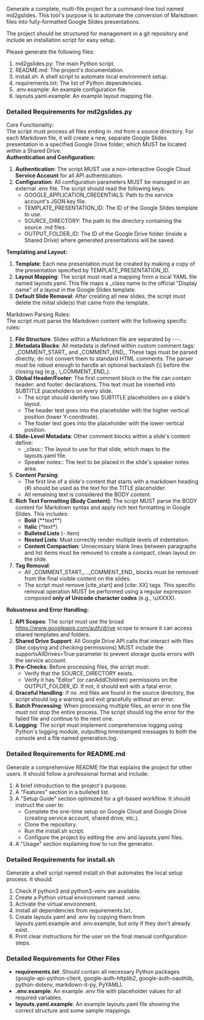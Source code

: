 Generate a complete, multi-file project for a command-line tool named md2gslides. This tool's purpose is to automate the conversion of Markdown files into fully-formatted Google Slides presentations.

The project should be structured for management in a git repository and include an installation script for easy setup.

Please generate the following files:

1. md2gslides.py: The main Python script.
2. README.md: The project's documentation.
3. install.sh: A shell script to automate local environment setup.
4. requirements.txt: The list of Python dependencies.
5. .env.example: An example configuration file.
6. layouts.yaml.example: An example layout mapping file.

### **Detailed Requirements for md2gslides.py**

Core Functionality:  
The script must process all files ending in .md from a source directory. For each Markdown file, it will create a new, separate Google Slides presentation in a specified Google Drive folder, which MUST be located within a Shared Drive.  
**Authentication and Configuration:**

1. **Authentication**: The script MUST use a non-interactive Google Cloud **Service Account** for all API authentication.
2. **Configuration**: All configuration parameters MUST be managed in an external .env file. The script should read the following keys:
   - GOOGLE_APPLICATION_CREDENTIALS: Path to the service account's JSON key file.
   - TEMPLATE_PRESENTATION_ID: The ID of the Google Slides template to use.
   - SOURCE_DIRECTORY: The path to the directory containing the source .md files.
   - OUTPUT_FOLDER_ID: The ID of the Google Drive folder (inside a Shared Drive) where generated presentations will be saved.

**Templating and Layout:**

1. **Template**: Each new presentation must be created by making a copy of the presentation specified by TEMPLATE_PRESENTATION_ID.
2. **Layout Mapping**: The script must read a mapping from a local YAML file named layouts.yaml. This file maps a \_class name to the official "Display name" of a layout in the Google Slides template.
3. **Default Slide Removal**: After creating all new slides, the script must delete the initial slide(s) that came from the template.

Markdown Parsing Rules:  
The script must parse the Markdown content with the following specific rules:

1. **File Structure**: Slides within a Markdown file are separated by \---.
2. **Metadata Blocks**: All metadata is defined within custom comment tags: \_COMMENT_START\_ and \_COMMENT_END\_. These tags must be parsed directly; do not convert them to standard HTML comments. The parser must be robust enough to handle an optional backslash (\\) before the closing tag (e.g., \\\_COMMENT_END\_).
3. **Global Header/Footer**: The first comment block in the file can contain header: and footer: declarations. This text must be inserted into SUBTITLE placeholders on every slide.
   - The script should identify two SUBTITLE placeholders on a slide's layout.
   - The header text goes into the placeholder with the higher vertical position (lower Y-coordinate).
   - The footer text goes into the placeholder with the lower vertical position.
4. **Slide-Level Metadata**: Other comment blocks within a slide's content define:
   - \_class:: The layout to use for that slide, which maps to the layouts.yaml file.
   - Speaker notes:: The text to be placed in the slide's speaker notes area.
5. **Content Parsing**:
   - The first line of a slide's content that starts with a markdown heading (\#) should be used as the text for the TITLE placeholder.
   - All remaining text is considered the BODY content.
6. **Rich Text Formatting (Body Content)**: The script MUST parse the BODY content for Markdown syntax and apply rich text formatting in Google Slides. This includes:
   - **Bold** (\*\*text\*\*)
   - **Italic** (\*text\*)
   - **Bulleted Lists** (- item)
   - **Nested Lists**: Must correctly render multiple levels of indentation.
   - **Content Compaction**: Unnecessary blank lines between paragraphs and list items must be removed to create a compact, clean layout on the slide.
7. **Tag Removal**:
   - All \_COMMENT_START\_...\_COMMENT_END\_ blocks must be removed from the final visible content on the slides.
   - The script must remove \[cite_start\] and \[cite: XX\] tags. This specific removal operation MUST be performed using a regular expression composed **only of Unicode character codes** (e.g., \\uXXXX).

**Robustness and Error Handling:**

1. **API Scopes**: The script must use the broad https://www.googleapis.com/auth/drive scope to ensure it can access shared templates and folders.
2. **Shared Drive Support**: All Google Drive API calls that interact with files (like copying and checking permissions) MUST include the supportsAllDrives=True parameter to prevent storage quota errors with the service account.
3. **Pre-Checks**: Before processing files, the script must:
   - Verify that the SOURCE_DIRECTORY exists.
   - Verify it has "Editor" (or canAddChildren) permissions on the OUTPUT_FOLDER_ID. If not, it should exit with a fatal error.
4. **Graceful Handling**: If no .md files are found in the source directory, the script should log a warning and exit gracefully without an error.
5. **Batch Processing**: When processing multiple files, an error in one file must not stop the entire process. The script should log the error for the failed file and continue to the next one.
6. **Logging**: The script must implement comprehensive logging using Python's logging module, outputting timestamped messages to both the console and a file named generation.log.

### **Detailed Requirements for README.md**

Generate a comprehensive README file that explains the project for other users. It should follow a professional format and include:

1. A brief introduction to the project's purpose.
2. A "Features" section in a bulleted list.
3. A "Setup Guide" section optimized for a git-based workflow. It should instruct the user to:
   - Complete the one-time setup on Google Cloud and Google Drive (creating service account, shared drive, etc.).
   - Clone the repository.
   - Run the install.sh script.
   - Configure the project by editing the .env and layouts.yaml files.
4. A "Usage" section explaining how to run the generator.

### **Detailed Requirements for install.sh**

Generate a shell script named install.sh that automates the local setup process. It should:

1. Check if python3 and python3-venv are available.
2. Create a Python virtual environment named .venv.
3. Activate the virtual environment.
4. Install all dependencies from requirements.txt.
5. Create layouts.yaml and .env by copying them from layouts.yaml.example and .env.example, but only if they don't already exist.
6. Print clear instructions for the user on the final manual configuration steps.

### **Detailed Requirements for Other Files**

- **requirements.txt**: Should contain all necessary Python packages (google-api-python-client, google-auth-httplib2, google-auth-oauthlib, python-dotenv, markdown-it-py, PyYAML).
- **.env.example**: An example .env file with placeholder values for all required variables.
- **layouts.yaml.example**: An example layouts.yaml file showing the correct structure and some sample mappings.
